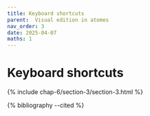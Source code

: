 ```yaml
---
title: Keyboard shortcuts
parent:  Visual edition in atomes
nav_order: 3
date: 2025-04-07
maths: 1
---
```


# Keyboard shortcuts

{% include chap-6/section-3/section-3.html %}

{% bibliography --cited %}
